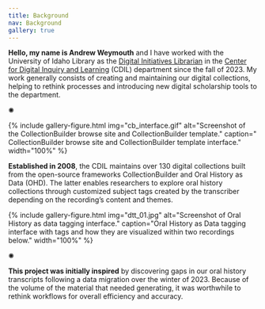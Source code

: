 ```yaml
---
title: Background
nav: Background
gallery: true
---
```


**Hello, my name is Andrew Weymouth** and I have worked with the University of Idaho Library as the [Digital Initiatives Librarian](https://www.lib.uidaho.edu/about/people/aweymouth.html) in the [Center for Digital Inquiry and Learning](https://cdil.lib.uidaho.edu/) (CDIL) department since the fall of 2023. My work generally consists of creating and maintaining our digital collections, helping to rethink processes and introducing new digital scholarship tools to the department.

<div class="symbol-container">
    <p class="symbol">&#10042;</p>
</div>

{% include gallery-figure.html img="cb_interface.gif" alt="Screenshot of the CollectionBuilder browse site and CollectionBuilder template." caption=" CollectionBuilder browse site and CollectionBuilder template interface." width="100%" %}

**Established in 2008**, the CDIL maintains over 130 digital collections built from the open-source frameworks CollectionBuilder and Oral History as Data (OHD). The latter enables researchers to explore oral history collections through customized subject tags created by the transcriber depending on the recording’s content and themes.

{% include gallery-figure.html img="dtt_01.jpg" alt="Screenshot of Oral History as data tagging interface." caption="Oral History as Data tagging interface with tags and how they are visualized within two recordings below." width="100%" %}

<div class="symbol-container">
    <p class="symbol">&#10042;</p>
</div>

**This project was initially inspired** by discovering gaps in our oral history transcripts following a data migration over the winter of 2023. Because of the volume of the material that needed generating, it was worthwhile to rethink workflows for overall efficiency and accuracy. 

